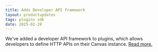 ```yaml
---
title: Adds Developer API framework  
layout: productupdates  
tags: plugins sdk  
date: 2025-02-28  
---
```


We've added a developer API framework to plugins, which allows developers to define HTTP APIs on their Canvas instance. [Read more.](/sdk/handlers-simpleapi)
